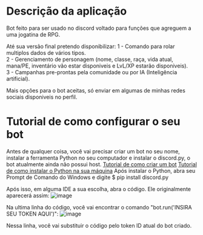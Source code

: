 # Descrição da aplicação

Bot feito para ser usado no discord voltado para funções que agreguem a uma jogatina de RPG.

Até sua versão final pretendo disponibilizar:
1 - Comando para rolar multiplos dados de vários tipos.<br>
2 - Gerenciamento de personagem (nome, classe, raça, vida atual, mana/PE, inventário vão estar disponiveis e LvL/XP estarão disponiveis).<br>
3 - Campanhas pre-prontas pela comunidade ou por IA (Inteligência artificial).<br>

Mais opções para o bot aceitas, só enviar em algumas de minhas redes sociais disponiveis no perfil.

# Tutorial de como configurar o seu bot

Antes de qualquer coisa, você vai precisar criar um bot no seu nome, instalar a ferramenta Python no seu computador e instalar o discord.py, o bot atualmente ainda não possui host.
[Tutorial de como criar um bot](https://www.youtube.com/watch?v=960i8DCsqRA)
[Tutorial de como instalar o Python na sua máquina](https://www.youtube.com/watch?v=hQayuyeEMy0)
Após instalar o Python, abra seu Prompt de Comando do Windows e digite $ pip install discord.py

Após isso, em alguma IDE a sua escolha, abra o código. Ele originalmente aparecerá assim:
![image](https://github.com/user-attachments/assets/205ceb4d-3c85-4e56-8352-1a0161c6cee6)

Na ultima linha do código, você vai encontrar o comando "bot.run('INSIRA SEU TOKEN AQUI')":
![image](https://github.com/user-attachments/assets/4698aee0-ed1b-4c50-919d-b1424c6f6096)

Nessa linha, você vai substituir o código pelo token ID atual do bot criado.
